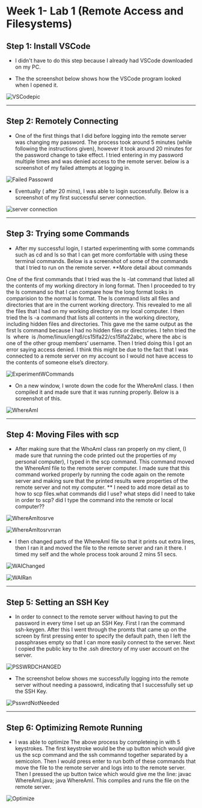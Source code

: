 # Week 1- Lab 1 (Remote Access and Filesystems)

## Step 1: Install VSCode

* I didn't have to do this step because I already had VSCode downloaded on my PC. 

* The the screenshot below shows how the VSCode program looked when I opened it. 

![VSCodepic](VScodeInstall.png)

___

## Step 2: Remotely Connecting

* One of the first things that I did before logging into the remote server was changing my password. The process took around 5 minutes (while following the instructions given), however it took around 20 minutes for the password change to take effect. I tried entering in my password multiple times and was denied access to the remote server. below is  a screenshot of my failed attempts at logging in.

![Failed Passowrd](PasswordError.png)

* Eventually ( after 20 mins), I was able to login successfully. Below is a screenshot of my first successful server connection. 

![server connection](FirstLogin.png)

___

## Step 3: Trying some Commands

* After my successful login, I started experimenting with some commands such as cd and ls so that I can get more comfortable with using these terminal commands. Below is a screenshot of some of the commands that I tried to run on the remote server. **More detail about commands

One of the first commands that I tried was the ls -lat command that listed all the contents of my working directory in long format. Then I proceeded to try the ls command so that I can compare how the long format looks in comparision to the normal ls format. The ls command lists all files and directories that are in the current working directory. This revealed to me all the files that I had on my working directory on my local computer. I then tried the ls -a command that lists all contents in the working directory, including hidden files and directories. This gave me the same output as the first ls command because I had no hidden files or directories. I tehn tried the ls <directory> where <directory> is /home/linux/ieng6/cs15lfa22/cs15lfa22abc, where the abc is one of the other group members’ username. Then I tried doing this I got an error saying access denied. I think this might be due to the fact that I was connected to a remote server on my account so I would not have access to the contents of someone else’s directory. 
 



![ExperimentWCommands](ExpWCommands.png)

* On a new window, I wrote down the code for the WhereAmI class. I then compiled it and made sure that it was running properly. Below is a screenshot of this.

![WhereAmI](WhereAmI1stAttmpt.png)

___

## Step 4: Moving Files with scp

* After making sure that the WhoAmI class ran properly on my client, (I made sure that running the code printed out the properties of my personal computer), I typed in the scp command. This command moved the WhereAmI file to the remote server computer. I made sure that this command worked properly by running the code again on the remote server and making sure that the printed results were properties of the remote server and not my computer. ** I need to add more detail as to how to scp files.what commands did I use? what steps did I need to take in order to scp? did I type the command into the remote or local computer??



![WhereAmItosrve](WAISenttoServer.png)

![WhereAmItosrvrran](WAIRanOnSrvr.png)

* I then changed parts of the WhereAmI file so that it prints out extra lines, then I ran it and moved the file to the remote server and ran it there. I timed my self and the whole process took around 2 mins 51 secs. 

![WAIChanged](changedtheWAI.png)

![WAIRan](ranTheChangedWAI.png)

___

## Step 5: Setting an SSH Key

* In order to connect to the remote server without having to put the password in every time I set up an SSH Key. First I ran the command ssh-keygen. After this I went through the promts that came up on the screen by first pressing enter to specify the default path, then I left the passphrases empty so that I can more easily connect to the server. Next I copied the public key to the .ssh directory of my user account on the server. 

![PSSWRDCHANGED](chnagedPassword.png)

* The screenshot below shows me successfully logging into the remote server without needing a passowrd, indicating that I successfully set up the SSH Key.

![PsswrdNotNeeded](passwordNotReqd.png)

___

## Step 6: Optimizing Remote Running

* I was able to optimize The above process by completeing in with 5 keystrokes. The first keystroke would be the up button which would give us the scp command and the ssh commannd together separated by a semicolon. Then I would press enter to run both of these commands that move the file to the remote server and logs into to the remote server. Then I pressed the up button twice which would give me the line: javac WhereAmI.java; java WhereAmI. This compiles and runs the file on the remote server. 

![Optimize](optmzation.png)
